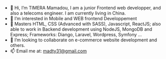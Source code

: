 - 👋 Hi, I’m TIMERA Mamadou, I am a junior Frontend web developper, and also a telecoms engineer. I am currently living in China.
- 👀 I’m interested in Mobile and WEB frontend Developpement 
- 🌱 Masters HTML, CSS (Advanced with SASS), Javascript, ReactJS; also able to work in Backend development using NodeJS, MongoDB and Express; Frameworks: Diango, Laravel, Wordpress, Symfony ...
- 💞️ I’m looking to collaborate on e-commerce website development and others.
- 📫 Email me at: madty31@gmail.com

<!---
timzo31/timzo31 is a ✨ special ✨ repository because its `README.md` (this file) appears on your GitHub profile.
You can click the Preview link to take a look at your changes.
--->
